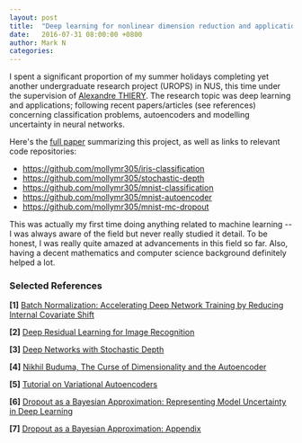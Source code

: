 ```yaml
---
layout: post
title:  "Deep learning for nonlinear dimension reduction and applications."
date:   2016-07-31 08:00:00 +0800
author: Mark N
categories:
---
```


I spent a significant proportion of my summer holidays completing yet another undergraduate research project (UROPS) in NUS, this time under the supervision of [<u>Alexandre THIERY</u>](http://www.normalesup.org/~athiery/). The research topic was deep learning and applications; following recent papers/articles (see references) concerning classification problems, autoencoders and modelling uncertainty in neural networks.

Here's the [<u>full paper</u>](/pdf/st3288.pdf "st3288.pdf") summarizing this project, as well as links to relevant code repositories:

* [<u>https://github.com/mollymr305/iris-classification</u>](https://github.com/mollymr305/iris-classification)
* [<u>https://github.com/mollymr305/stochastic-depth</u>](https://github.com/mollymr305/stochastic-depth)
* [<u>https://github.com/mollymr305/mnist-classification</u>](https://github.com/mollymr305/mnist-classification)
* [<u>https://github.com/mollymr305/mnist-autoencoder</u>](https://github.com/mollymr305/mnist-autoencoder)
* [<u>https://github.com/mollymr305/mnist-mc-dropout</u>](https://github.com/mollymr305/mnist-mc-dropout)

This was actually my first time doing anything related to machine learning -- I was always aware of the field but never really studied it detail. To be honest, I was really quite amazed at advancements in this field so far. Also, having a decent mathematics and computer science background definitely helped a lot.

### Selected References

**[1]** [<u>Batch Normalization: Accelerating Deep Network Training by Reducing Internal Covariate Shift</u>](https://arxiv.org/abs/1502.03167)

**[2]** [<u>Deep Residual Learning for Image Recognition</u>](https://arxiv.org/abs/1512.03385)

**[3]** [<u>Deep Networks with Stochastic Depth</u>](https://arxiv.org/abs/1603.09382)

**[4]** [<u>Nikhil Buduma, The Curse of Dimensionality and the Autoencoder</u>](http://nikhilbuduma.com/2015/03/10/the-curse-of-dimensionality/)

**[5]** [<u>Tutorial on Variational Autoencoders</u>](https://arxiv.org/abs/1606.05908)

**[6]** [<u>Dropout as a Bayesian Approximation: Representing Model Uncertainty in Deep Learning</u>](https://arxiv.org/abs/1506.02142)

**[7]** [<u>Dropout as a Bayesian Approximation: Appendix</u>](https://arxiv.org/abs/1506.02157)
